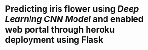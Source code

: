 # Predicting iris flower using *Deep Learning CNN Model* and enabled web portal through heroku deployment using Flask  
